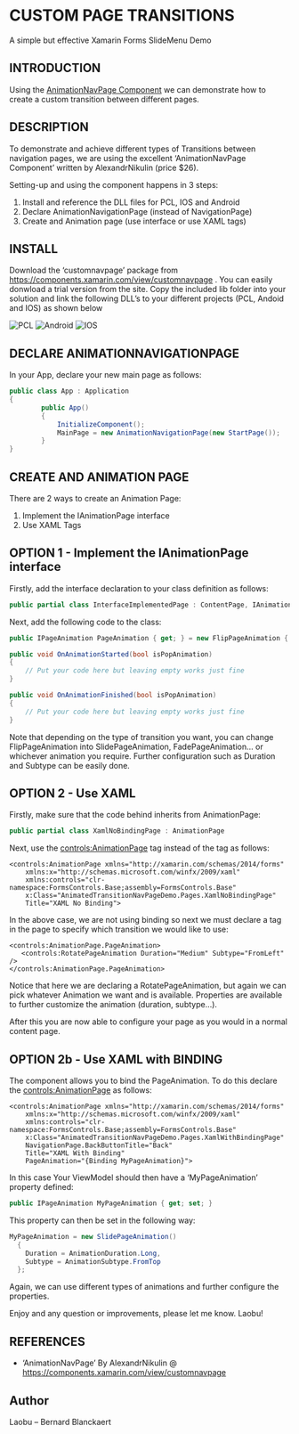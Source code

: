 # CUSTOM PAGE TRANSITIONS
A simple but effective Xamarin Forms SlideMenu Demo

## INTRODUCTION
Using the [AnimationNavPage Component](https://components.xamarin.com/view/customnavpage) we can demonstrate how to create a custom transition between different pages.


## DESCRIPTION
To demonstrate and achieve different types of Transitions between navigation pages, we are using the excellent ‘AnimationNavPage Component’ written by AlexandrNikulin (price $26). 

Setting-up and using the component happens in 3 steps:	
1.	Install and reference the DLL files for PCL, IOS and Android
2.	Declare AnimationNavigationPage (instead of NavigationPage)
3.	Create and Animation page (use interface or use XAML tags)


## INSTALL
Download the ‘customnavpage’ package from https://components.xamarin.com/view/customnavpage . You can easily donwload a trial version from the site. Copy the included lib folder into your solution and link the following DLL’s to your different projects (PCL, Andoid and IOS) as shown below

![PCL](https://github.com/bbl-Laobu/AnimatedTransitionNavPageDemo/raw/master/PCLRef.png) ![Android](https://github.com/bbl-Laobu/AnimatedTransitionNavPageDemo/raw/master/AndroidRef.png) ![IOS](https://github.com/bbl-Laobu/AnimatedTransitionNavPageDemo/raw/master/IOSRef.png)

## DECLARE ANIMATIONNAVIGATIONPAGE
In your App, declare your new main page as follows:
```csharp  
public class App : Application
{
        public App()
        {
            InitializeComponent();
            MainPage = new AnimationNavigationPage(new StartPage());
        }
}
```
## CREATE AND ANIMATION PAGE
There are 2 ways to create an Animation Page:
1.	Implement the IAnimationPage interface
2.	Use XAML Tags 

## OPTION 1 - Implement the IAnimationPage interface
Firstly, add the interface declaration to your class definition as follows:
```csharp  
public partial class InterfaceImplementedPage : ContentPage, IAnimationPage 
```

Next, add the following code to the class:
```csharp  
public IPageAnimation PageAnimation { get; } = new FlipPageAnimation { Duration = AnimationDuration.Long, Subtype = AnimationSubtype.FromTop };

public void OnAnimationStarted(bool isPopAnimation)
{
	// Put your code here but leaving empty works just fine
}

public void OnAnimationFinished(bool isPopAnimation)
{
	// Put your code here but leaving empty works just fine
}
```

Note that depending on the type of transition you want, you can change FlipPageAnimation into SlidePageAnimation, FadePageAnimation… or whichever animation you require. Further configuration such as Duration and Subtype can be easily done.

## OPTION 2 - Use XAML 
Firstly, make sure that the code behind inherits from AnimationPage:
```csharp  
public partial class XamlNoBindingPage : AnimationPage
```

Next, use the <controls:AnimationPage> tag instead of the <ContentPage> tag as follows: 
```xaml  
<controls:AnimationPage xmlns="http://xamarin.com/schemas/2014/forms" 
    xmlns:x="http://schemas.microsoft.com/winfx/2009/xaml" 
    xmlns:controls="clr-namespace:FormsControls.Base;assembly=FormsControls.Base"
    x:Class="AnimatedTransitionNavPageDemo.Pages.XamlNoBindingPage" 
    Title="XAML No Binding">
```

In the above case, we are not using binding so next we must declare a tag in the page to specify which transition we would like to use:
```xaml
<controls:AnimationPage.PageAnimation>
   <controls:RotatePageAnimation Duration="Medium" Subtype="FromLeft" />
</controls:AnimationPage.PageAnimation>
```

Notice that here we are declaring a RotatePageAnimation, but again we can pick whatever Animation we want and is available. Properties are available to further customize the animation (duration, subtype…).

After this you are now able to configure your page as you would in a normal content page.


## OPTION 2b - Use XAML  with BINDING
The component allows you to bind the PageAnimation. To do this declare the <controls:AnimationPage> as follows:
```xaml 
<controls:AnimationPage xmlns="http://xamarin.com/schemas/2014/forms" 
    xmlns:x="http://schemas.microsoft.com/winfx/2009/xaml" 
    xmlns:controls="clr-namespace:FormsControls.Base;assembly=FormsControls.Base"
    x:Class="AnimatedTransitionNavPageDemo.Pages.XamlWithBindingPage" 
    NavigationPage.BackButtonTitle="Back"
    Title="XAML With Binding"
    PageAnimation="{Binding MyPageAnimation}">
```

In this case Your ViewModel should then have a ‘MyPageAnimation’ property defined:
```csharp 
public IPageAnimation MyPageAnimation { get; set; }
```

This property can then be set in the following way:
```csharp 
MyPageAnimation = new SlidePageAnimation()
  {
  	Duration = AnimationDuration.Long,
	Subtype = AnimationSubtype.FromTop
  };
```

Again, we can use different types of animations and further configure the properties.

Enjoy and any question or improvements, please let me know.
Laobu!

## REFERENCES
- ‘AnimationNavPage’ By AlexandrNikulin @ [https://components.xamarin.com/view/customnavpage   ](https://components.xamarin.com/view/customnavpage ) 


## Author
Laobu – Bernard Blanckaert
